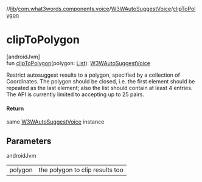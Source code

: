 //[lib](../../../index.md)/[com.what3words.components.voice](../index.md)/[W3WAutoSuggestVoice](index.md)/[clipToPolygon](clip-to-polygon.md)

# clipToPolygon

[androidJvm]\
fun [clipToPolygon](clip-to-polygon.md)(polygon: [List](https://kotlinlang.org/api/latest/jvm/stdlib/kotlin.collections/-list/index.html)<Coordinates>): [W3WAutoSuggestVoice](index.md)

Restrict autosuggest results to a polygon, specified by a collection of Coordinates. The polygon should be closed, i.e. the first element should be repeated as the last element; also the list should contain at least 4 entries. The API is currently limited to accepting up to 25 pairs.

#### Return

same [W3WAutoSuggestVoice](index.md) instance

## Parameters

androidJvm

| | |
|---|---|
| polygon | the polygon to clip results too |
